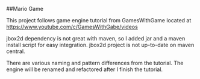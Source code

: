 ##Mario Game

This project follows game engine tutorial from GamesWithGame located at https://www.youtube.com/c/GamesWithGabe/videos 

jbox2d dependency is not great with maven, so I added jar and a maven install script for easy integration. 
jbox2d project is not up-to-date on maven central.

There are various naming and pattern differences from the tutorial. The engine will be renamed and refactored after I finish the tutorial.
